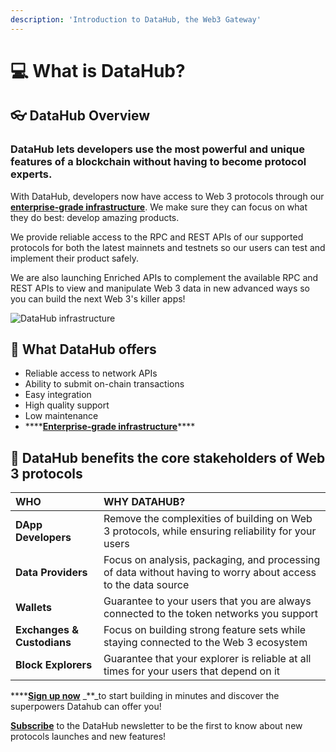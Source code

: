 ```yaml
---
description: 'Introduction to DataHub, the Web3 Gateway'
---
```


# 💻 What is DataHub?

## 👓 DataHub Overview

### DataHub lets developers use the most powerful and unique features of a blockchain without having to become protocol experts.

With DataHub, developers now have access to Web 3 protocols through our [**enterprise-grade infrastructure**](https://app.gitbook.com/@figment-learn/s/learn-docs/~/drafts/-MJ9DE8eI52IPGhxGOVI/guides/datahub-infrastructure). We make sure they can focus on what they do best: develop amazing products.

We provide reliable access to the RPC and REST APIs of our supported protocols for both the latest mainnets and testnets so our users can test and implement their product safely.

We are also launching Enriched APIs to complement the available RPC and REST APIs to view and manipulate Web 3 data in new advanced ways so you can build the next Web 3's killer apps!

![DataHub infrastructure](https://lh3.googleusercontent.com/yyCK3NcjWme-2AOgl5E7iwGxpjPhfayiK07sGPIDjtHK3Us3oH8aawFliV5XQqOKRwGyiT16mFc6H0WPFGz8Y9et5_ZRyNuzHm1RKUwcjF18FdUYx3bUoe6frUR42laa-sSfmfRU)

## 🎊 What DataHub offers

* Reliable access to network APIs
* Ability to submit on-chain transactions
* Easy integration
* High quality support
* Low maintenance
* \*\*\*\*[**Enterprise-grade infrastructure**](https://app.gitbook.com/@figment-learn/s/learn-docs/~/drafts/-MJ9DE8eI52IPGhxGOVI/guides/datahub-infrastructure)\*\*\*\*

## **🎁 DataHub benefits the core stakeholders of Web 3 protocols**

| **WHO** | **WHY DATAHUB?** |
| :--- | :--- |
| **DApp Developers** | Remove the complexities of building on Web 3 protocols, while ensuring reliability for your users |
| **Data Providers** | Focus on analysis, packaging, and processing of data without having to worry about access to the data source |
| **Wallets** | Guarantee to your users that you are always connected to the token networks you support |
| **Exchanges & Custodians** | Focus on building strong feature sets while staying connected to the Web 3 ecosystem |
| **Block Explorers** | Guarantee that your explorer is reliable at all times for your users that depend on it |

\*\*\*\*[**Sign up now**](https://datahub.figment.io/sign_up) _\*\*_to start building in minutes and discover the superpowers Datahub can offer you!

[**Subscribe**](https://datahub.figment.io/subscribe) to the DataHub newsletter to be the first to know about new protocols launches and new features!


